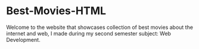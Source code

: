 # Best-Movies-HTML
Welcome to the website that showcases collection of best movies about the internet and web, I made during my second semester subject: Web Development.
